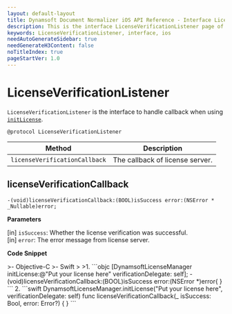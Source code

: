 ```yaml
---
layout: default-layout
title: Dynamsoft Document Normalizer iOS API Reference - Interface LicenseVerificationListener
description: This is the interface LicenseVerificationListener page of Dynamsoft Document Normalizer for iOS SDK.
keywords: LicenseVerificationListener, interface, ios
needAutoGenerateSidebar: true
needGenerateH3Content: false
noTitleIndex: true
pageStartVer: 1.0
---
```


# LicenseVerificationListener

`LicenseVerificationListener` is the interface to handle callback when using [`initLicense`](license-manager.md#initlicense).

```objc
@protocol LicenseVerificationListener
```

| Method | Description |
| ------ | ----------- |
| `licenseVerificationCallback` | The callback of license server. |

## licenseVerificationCallback

```objc
-(void)licenseVerificationCallback:(BOOL)isSuccess error:(NSError * _Nullable)error;
```

**Parameters**

[in] `isSuccess`: Whether the license verification was successful.  
[in] `error`: The error message from license server.

**Code Snippet**

<div class="sample-code-prefix"></div>
>- Objective-C
>- Swift
>
>1. 
```objc
[DynamsoftLicenseManager initLicense:@"Put your license here" verificationDelegate: self];
- (void)licenseVerificationCallback:(BOOL)isSuccess error:(NSError *)error{
}
```
2. 
```swift
DynamsoftLicenseManager.initLicense("Put your license here", verificationDelegate: self)
func licenseVerificationCallback(_ isSuccess: Bool, error: Error?) {
}
```
